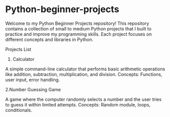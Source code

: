 # Python-beginner-projects
Welcome to my Python Beginner Projects repository! This repository contains a collection of small to medium Python projects that I built to practice and improve my programming skills. Each project focuses on different concepts and libraries in Python.

Projects List

1. Calculator

A simple command-line calculator that performs basic arithmetic operations like addition, subtraction, multiplication, and division.
Concepts: Functions, user input, error handling.

2.Number Guessing Game

A game where the computer randomly selects a number and the user tries to guess it within limited attempts.
Concepts: Random module, loops, conditionals.
